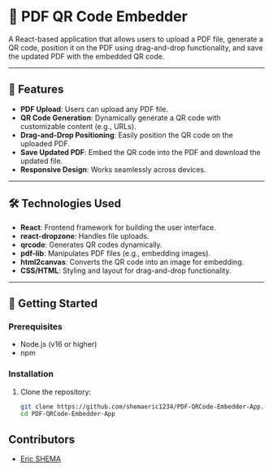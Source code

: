 # 📄 PDF QR Code Embedder

A React-based application that allows users to upload a PDF file, generate a QR code, position it on the PDF using drag-and-drop functionality, and save the updated PDF with the embedded QR code.

---

## 🌟 Features

- **PDF Upload**: Users can upload any PDF file.
- **QR Code Generation**: Dynamically generate a QR code with customizable content (e.g., URLs).
- **Drag-and-Drop Positioning**: Easily position the QR code on the uploaded PDF.
- **Save Updated PDF**: Embed the QR code into the PDF and download the updated file.
- **Responsive Design**: Works seamlessly across devices.

---

## 🛠️ Technologies Used

- **React**: Frontend framework for building the user interface.
- **react-dropzone**: Handles file uploads.
- **qrcode**: Generates QR codes dynamically.
- **pdf-lib**: Manipulates PDF files (e.g., embedding images).
- **html2canvas**: Converts the QR code into an image for embedding.
- **CSS/HTML**: Styling and layout for drag-and-drop functionality.

---

## 🚀 Getting Started

### Prerequisites

- Node.js (v16 or higher)
- npm

### Installation

1. Clone the repository:
   ```bash
   git clone https://github.com/shemaeric1234/PDF-QRCode-Embedder-App.git
   cd PDF-QRCode-Embedder-App
   ```

## Contributors

- [Eric SHEMA](https://github.com/shemaeric1234)
